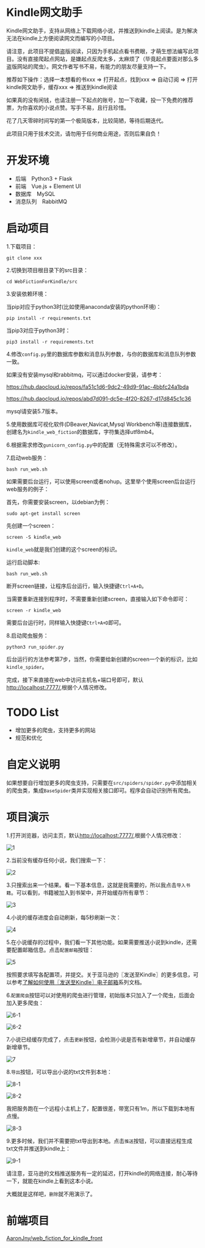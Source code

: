 # Kindle网文助手

Kindle网文助手，支持从网络上下载网络小说，并推送到kindle上阅读。是为解决无法在kindle上方便阅读网文而编写的小项目。

请注意，此项目不提倡盗版阅读，只因为手机起点看书费眼，才萌生想法编写此项目。没有直接爬起点网站，是嫌起点反爬太多，太麻烦了（毕竟起点要面对那么多盗版网站的爬虫）。网文作者写书不易，有能力的朋友尽量支持一下。

推荐如下操作：选择一本想看的书xxx => 打开起点，找到xxx => 自动订阅 => 打开kindle网文助手，缓存xxx => 推送到kindle阅读

如果真的没有闲钱，也请注册一下起点的账号，加一下收藏，投一下免费的推荐票，为你喜欢的小说点赞。写手不易，且行且珍惜。

花了几天零碎时间写的第一个极简版本，比较简陋，等待后期迭代。

此项目只用于技术交流，请勿用于任何商业用途，否则后果自负！

# 开发环境

- 后端　Python3 + Flask
- 前端　Vue.js + Element UI
- 数据库　MySQL
- 消息队列　RabbitMQ


# 启动项目

1.下载项目：

```git clone xxx```

2.切换到项目根目录下的src目录：

```cd WebFictionForKindle/src```

3.安装依赖环境：

当pip对应于python3时(比如使用anaconda安装的python环境)：

```pip install -r requirements.txt```

当pip3对应于python3时：

```pip3 install -r requirements.txt```

4.修改`config.py`里的数据库参数和消息队列参数，与你的数据库和消息队列参数一致。

如果没有安装mysql和rabbitmq，可以通过docker安装，请参考：

https://hub.daocloud.io/repos/fa51c1d6-9dc2-49d9-91ac-4bbfc24a1bda

https://hub.daocloud.io/repos/abd7d091-dc5e-4f20-8267-d17d845c1c36

mysql请安装5.7版本。

5.使用数据库可视化软件(DBeaver,Navicat,Mysql Workbench等)连接数据库，创建名为`kindle_web_fiction`的数据库，字符集选择utf8mb4。

6.根据需求修改`gunicorn_config.py`中的配置（无特殊需求可以不修改）。

7.启动web服务：

```bash run_web.sh```

如果需要后台运行，可以使用screen或者nohup。这里举个使用screen后台运行web服务的例子：

首先，你需要安装screen，以debian为例：

```sudo apt-get install screen```

先创建一个screen：

```screen -S kindle_web```

`kindle_web`就是我们创建的这个screen的标识。

运行启动脚本:

```bash run_web.sh```

断开screen链接，让程序后台运行，输入快捷键`Ctrl+A+D`。

当需要重新连接到程序时，不需要重新创建screen，直接输入如下命令即可：

```screen -r kindle_web```

需要后台运行时，同样输入快捷键`Ctrl+A+D`即可。

8.启动爬虫服务：

```python3 run_spider.py```

后台运行的方法参考第7步，当然，你需要给新创建的screen一个新的标识，比如`kindle_spider`。

完成，接下来直接在web中访问主机名+端口号即可，默认[http://localhost:7777/](http://localhost:7777/),根据个人情况修改。

# TODO List

- 增加更多的爬虫，支持更多的网站
- 规范和优化

# 自定义说明

如果想要自行增加更多的爬虫支持，只需要在`src/spiders/spider.py`中添加相关的爬虫类，集成`BaseSpider`类并实现相关接口即可。程序会自动识别所有爬虫。

# 项目演示

1.打开浏览器，访问主页，默认[http://localhost:7777/](http://localhost:7777/),根据个人情况修改：

![1](./images/1.png)

2.当前没有缓存任何小说，我们搜索一下：

![2](./images/2.png)

3.只搜索出来一个结果。看一下基本信息，这就是我需要的，所以我点击`导入书籍`。可以看到，书籍被加入到书架中，并开始缓存所有章节：

![3](./images/3.png)

4.小说的缓存进度会自动刷新，每5秒刷新一次：

![4](./images/4.png)

5.在小说缓存的过程中，我们看一下其他功能。如果需要推送小说到kindle，还需要配置邮箱信息。点击`配置邮箱`按钮：

![5](./images/5.png)

按照要求填写各配置项，并提交。关于亚马逊的〖发送至Kindle〗的更多信息，可以参考[了解如何使用〖发送至Kindle〗电子邮箱](https://www.amazon.cn/gp/help/customer/display.html/ref=hp_left_v4_sib?ie=UTF8&nodeId=G7NECT4B4ZWHQ8WV)系列文档。

6.`配置爬虫`按钮可以对使用的爬虫进行管理，初始版本只加入了一个爬虫，后面会加入更多爬虫：

![6-1](./images/6-1.png)

![6-2](./images/6-2.png)

7.小说已经缓存完成了，点击`更新`按钮，会检测小说是否有新增章节，并自动缓存新增章节。

![7](./images/7.png)

8.`导出`按钮，可以导出小说的txt文件到本地：

![8-1](./images/8-1.png)

![8-2](./images/8-2.png)

我把服务跑在一个远程小主机上了，配置很差，带宽只有1m，所以下载到本地有点慢。

![8-3](./images/8-3.png)

9.更多时候，我们并不需要把txt导出到本地。点击`推送`按钮，可以直接远程生成txt文件并推送到kindle上：

![9-1](./images/9-1.png)

请注意，亚马逊的文档推送服务有一定的延迟，打开kindle的网络连接，耐心等待一下，就能在kindle上看到这本小说。

大概就是这样吧，`删除`就不用演示了。

# 前端项目

[AaronJny/web_fiction_for_kindle_front](https://github.com/AaronJny/web_fiction_for_kindle_front)


